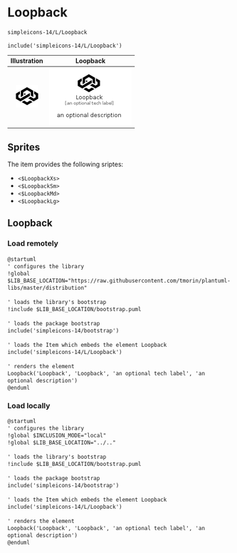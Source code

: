 # Loopback


```text
simpleicons-14/L/Loopback
```

```text
include('simpleicons-14/L/Loopback')
```



| Illustration | Loopback |
| :---: | :---: |
| ![illustration for Illustration](../../simpleicons-14/L/Loopback.png) | ![illustration for Loopback](../../simpleicons-14/L/Loopback.Local.png) |



## Sprites
The item provides the following sriptes:

- `<$LoopbackXs>`
- `<$LoopbackSm>`
- `<$LoopbackMd>`
- `<$LoopbackLg>`





## Loopback

### Load remotely
```plantuml
@startuml
' configures the library
!global $LIB_BASE_LOCATION="https://raw.githubusercontent.com/tmorin/plantuml-libs/master/distribution"

' loads the library's bootstrap
!include $LIB_BASE_LOCATION/bootstrap.puml

' loads the package bootstrap
include('simpleicons-14/bootstrap')

' loads the Item which embeds the element Loopback
include('simpleicons-14/L/Loopback')

' renders the element
Loopback('Loopback', 'Loopback', 'an optional tech label', 'an optional description')
@enduml
```

### Load locally
```plantuml
@startuml
' configures the library
!global $INCLUSION_MODE="local"
!global $LIB_BASE_LOCATION="../.."

' loads the library's bootstrap
!include $LIB_BASE_LOCATION/bootstrap.puml

' loads the package bootstrap
include('simpleicons-14/bootstrap')

' loads the Item which embeds the element Loopback
include('simpleicons-14/L/Loopback')

' renders the element
Loopback('Loopback', 'Loopback', 'an optional tech label', 'an optional description')
@enduml
```

